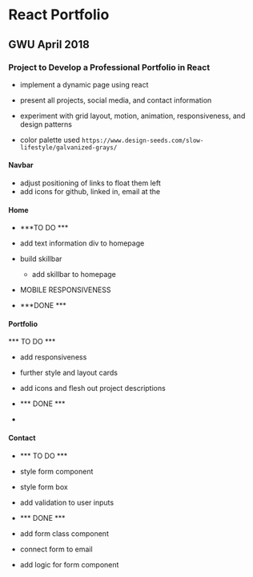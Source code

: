 # React Portfolio
## GWU April 2018

### Project to Develop a Professional Portfolio in React
* implement a dynamic page using react
* present all projects, social media, and contact information
* experiment with grid layout, motion, animation, responsiveness, and design patterns

* color palette used
``` https://www.design-seeds.com/slow-lifestyle/galvanized-grays/ ```

#### Navbar
* adjust positioning of links to float them left
* add icons for github, linked in, email at the

#### Home

* ***TO DO ***
* add text information div to homepage
* build skillbar
    * add skillbar to homepage
* MOBILE RESPONSIVENESS

* ***DONE ***


#### Portfolio
*** TO DO ***
* add responsiveness
* further style and layout cards
* add icons and flesh out project descriptions

* *** DONE ***
* 


#### Contact
* *** TO DO ***
* style form component
* style form box
* add validation to user inputs

* *** DONE ***
* add form class component
* connect form to email
* add logic for form component

